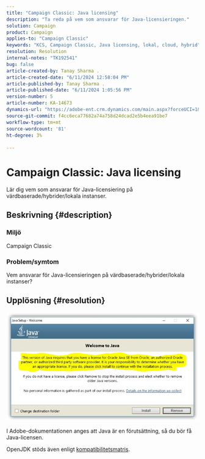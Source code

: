 ```yaml
---
title: "Campaign Classic: Java licensing"
description: "Ta reda på vem som ansvarar för Java-licensieringen."
solution: Campaign
product: Campaign
applies-to: "Campaign Classic"
keywords: "KCS, Campaign Classic, Java licensing, lokal, cloud, hybrid"
resolution: Resolution
internal-notes: "TK192541"
bug: false
article-created-by: Tanay Sharma .
article-created-date: "6/11/2024 12:58:04 PM"
article-published-by: Tanay Sharma .
article-published-date: "6/11/2024 1:05:56 PM"
version-number: 5
article-number: KA-14673
dynamics-url: "https://adobe-ent.crm.dynamics.com/main.aspx?forceUCI=1&pagetype=entityrecord&etn=knowledgearticle&id=8ea12a39-f227-ef11-840b-6045bd0065b6"
source-git-commit: f4cc6eca77682a74a758d24dcad2e5b4eea91be7
workflow-type: tm+mt
source-wordcount: '81'
ht-degree: 3%

---
```


# Campaign Classic: Java licensing


Lär dig vem som ansvarar för Java-licensiering på värdbaserade/hybrider/lokala instanser.

## Beskrivning {#description}


### Miljö

Campaign Classic

### Problem/symtom

Vem ansvarar för Java-licensieringen på värdbaserade/hybrider/lokala instanser?


## Upplösning {#resolution}


![](assets/5ccf7221-f327-ef11-840b-6045bd0065b6.png)

I Adobe-dokumentationen anges att Java är en förutsättning, så du bör få Java-licensen.

OpenJDK stöds även enligt [kompatibilitetsmatris](https://experienceleague.adobe.com/docs/campaign-classic/using/release-notes/compatibility-matrix.html).
